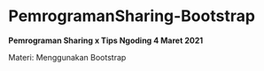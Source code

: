 # PemrogramanSharing-Bootstrap
**Pemrograman Sharing x Tips Ngoding 4 Maret 2021**

Materi: Menggunakan Bootstrap
